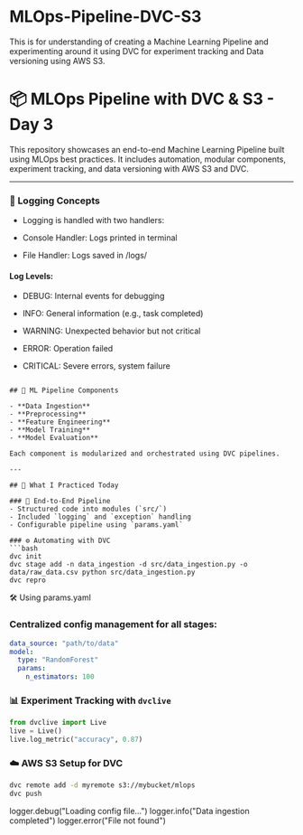 # MLOps-Pipeline-DVC-S3
This is for understanding of creating a Machine Learning Pipeline and experimenting around it using DVC for experiment tracking and Data versioning using AWS S3.

# 📦 MLOps Pipeline with DVC & S3 - Day 3

This repository showcases an end-to-end Machine Learning Pipeline built using MLOps best practices. It includes automation, modular components, experiment tracking, and data versioning with AWS S3 and DVC.

---


### 🧾 Logging Concepts
* Logging is handled with two handlers:

- Console Handler: Logs printed in terminal

- File Handler: Logs saved in /logs/

#### Log Levels:
* DEBUG: Internal events for debugging

* INFO: General information (e.g., task completed)

* WARNING: Unexpected behavior but not critical

* ERROR: Operation failed

* CRITICAL: Severe errors, system failure

```

## 🔁 ML Pipeline Components

- **Data Ingestion**
- **Preprocessing**
- **Feature Engineering**
- **Model Training**
- **Model Evaluation**

Each component is modularized and orchestrated using DVC pipelines.

---

## 🧠 What I Practiced Today

### 🧩 End-to-End Pipeline
- Structured code into modules (`src/`)
- Included `logging` and `exception` handling
- Configurable pipeline using `params.yaml`

### ⚙️ Automating with DVC
```bash
dvc init
dvc stage add -n data_ingestion -d src/data_ingestion.py -o data/raw_data.csv python src/data_ingestion.py
dvc repro
```

🛠️ Using params.yaml
### Centralized config management for all stages:

```yaml
data_source: "path/to/data"
model:
  type: "RandomForest"
  params:
    n_estimators: 100
```

### 📊 Experiment Tracking with `dvclive`
```python
from dvclive import Live
live = Live()
live.log_metric("accuracy", 0.87)
```

### ☁️ AWS S3 Setup for DVC
```bash
dvc remote add -d myremote s3://mybucket/mlops
dvc push
```

logger.debug("Loading config file...")
logger.info("Data ingestion completed")
logger.error("File not found")
```  
